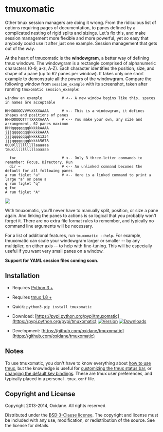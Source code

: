 

# tmuxomatic

Other tmux session managers are doing it wrong.  From the ridiculous list of options requiring pages of documentation, to panes defined by a complicated nesting of rigid splits and sizings.  Let's fix this, and make session management more flexible and more powerful, yet so easy that anybody could use it after just one example.  Session management that gets out of the way.

At the heart of tmuxomatic is the **windowgram**, a better way of defining tmux windows.  The windowgram is a rectangle comprised of alphanumeric characters (0-9, a-z, A-Z).  Each character identifies the position, size, and shape of a pane (up to 62 panes per window).  It takes only one short example to demonstrate all the powers of the windowgram.  Compare the following window from `session_example` with its screenshot, taken after running `tmuxomatic session_example`:

	window an_example         # <-- A new window begins like this, spaces in names are acceptable

	HHHOOOOOVVVVXXXXAAAA      # <-- This is a windowgram, it defines shapes and positions of panes
	HHHOOOOOTTTTXXXXAAAA      # <-- You make your own, any size and arrangement, 62 panes maximum
	HHHqqqqqqqqkkkkkAAAA
	jjjqqqqqqqqkkkkkAAAA
	jjjqqqqqqqqkkkkk1234
	jjjqqqqqqqqkkkkk5678
	0000llllllllllaaaaaa
	tmuxllllllllllaaaaaa

	  foc                     # <-- Only 3 three-letter commands to remember: Focus, Directory, Run
	  dir ~                   # <-- An unlinked command becomes the default for all following panes
	a run figlet "a"          # <-- Here is a linked command to print a large "a" on pane a
	q run figlet "q"
	q foc
	A run figlet "A"

![](https://github.com/oxidane/tmuxomatic/blob/master/img/example.png)

With tmuxomatic, you'll never have to manually split, position, or size a pane again.  And linking the panes to actions is so logical that you probably won't forget it.  There are no extra file format rules to remember, and typically no command line arguments will be necessary.

For a list of additional features, run `tmuxomatic --help`.  For example, tmuxomatic can scale your windowgram larger or smaller -- by any multiplier, on either axis -- to help with fine-tuning.  This will be especially useful if you want very small panes on a window.

**Support for YAML session files coming soon.**



## Installation

* Requires [Python 3 +](http://www.python.org/getit/)
* Requires [tmux 1.8 +](http://tmux.sourceforge.net/)


* Quick: `python3-pip install tmuxomatic`


* Download: [https://pypi.python.org/pypi/tmuxomatic](https://pypi.python.org/pypi/tmuxomatic) [![Version](https://pypip.in/v/tmuxomatic/badge.png)](https://pypi.python.org/pypi/tmuxomatic) [![Downloads](https://pypip.in/d/tmuxomatic/badge.png)](https://pypi.python.org/pypi/tmuxomatic)
* Development: [https://github.com/oxidane/tmuxomatic](https://github.com/oxidane/tmuxomatic)



## Notes

To use tmuxomatic, you don't have to know everything about [how to use tmux](http://net.tutsplus.com/tutorials/tools-and-tips/intro-to-tmux/), but the knowledge is useful for [customizing the tmux status bar](http://me.veekun.com/blog/2012/03/21/tmux-is-sweet-as-heck/), or [changing the default key bindings](https://wiki.archlinux.org/index.php/tmux#Key_bindings).  These are tmux user preferences, and typically placed in a personal `.tmux.conf` file.



## Copyright and License

Copyright 2013-2014, Oxidane.
All rights reserved.

Distributed under the [BSD 3-Clause license](http://opensource.org/licenses/BSD-3-Clause).  The copyright and license must be included with any use, modification, or redistribution of the source.  See the license for details.

